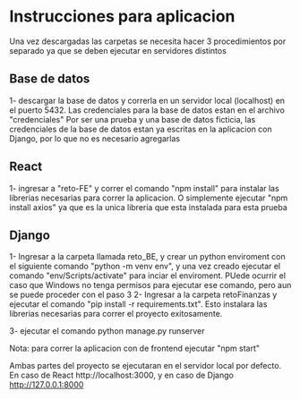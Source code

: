 # Instrucciones para aplicacion
Una vez descargadas las carpetas se necesita hacer 3 procedimientos por separado ya que se deben ejecutar en servidores distintos

## Base de datos
1- descargar la base de datos y correrla en un servidor local (localhost) en el puerto 5432. Las credenciales para la base de datos estan en el archivo "credenciales"
Por ser una prueba y una base de datos ficticia, las credenciales de la base de datos estan ya escritas en la aplicacion con Django, por lo que no es necesario agregarlas

## React
1- ingresar a "reto-FE" y correr el comando "npm install" para instalar las librerias necesarias para correr la aplicacion. O simplemente ejecutar "npm install axios" ya que es la unica libreria que esta instalada para esta prueba


## Django 
1- Ingresar a la carpeta llamada reto_BE, y crear un python enviroment con el siguiente comando "python -m venv env", y una vez creado ejecutar el comando "env/Scripts/activate" para inciar el enviroment. PUede ocurrir el caso que Windows no tenga permisos para ejecutar ese comando, pero aun se puede proceder con el paso 3
2- Ingresar a la carpeta retoFinanzas y ejecutar el comando "pip install -r requirements.txt". Esto instalara las librerias necesarias para correr el proyecto exitosamente.

3- ejecutar el comando python manage.py runserver

Nota: para correr la aplicacion con de frontend ejecutar "npm start"

Ambas partes del proyecto se ejecutaran en el servidor local por defecto. En caso de React http://localhost:3000, y en caso de Django http://127.0.0.1:8000
